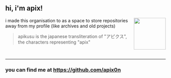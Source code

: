 ## hi, i'm apix! 

<img src="https://avatars.githubusercontent.com/u/64981298?v=4&s=200" align="right" height=100>

i made this organisation to as a space to store repositories away from my profile (like archives and old projects)

> apikusu is the japanese transliteration of "アピクス", the characters representing "apix"
<br clear="right"/>

---
### you can find me at https://github.com/apix0n